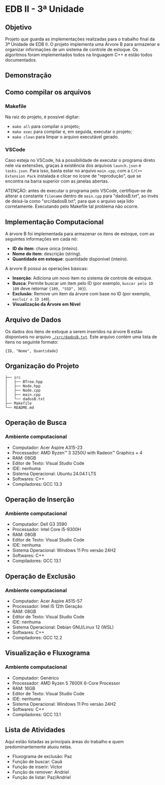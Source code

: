 ﻿# EDB II - 3ª Unidade

## Objetivo
Projeto que guarda as implementações realizadas para o trabalho final da 3ª Unidade de EDB II. O projeto implementa uma Árvore B para armazenar e organizar informações de um sistema de controle de estoque. Os algoritmos foram implementados todos na linguagem C++ e estão todos documentados.

## Demonstração

## Como compilar os arquivos

### Makefile
Na raiz do projeto, é possível digitar:
- `make all` para compilar o projeto;
- `make exec` para compilar e, em seguida, executar o projeto;
- `make clean` para limpar o arquivo executável gerado.

### VSCode
Caso esteja no VSCode, há a possibilidade de executar o programa direto nele via extensões, graças à existência dos arquivos `launch.json` e `tasks.json`. Para isso, basta estar no arquivo `main.cpp`, com a `C/C++ Extension Pack` instalada e clicar no ícone de "reprodução", que se encontra na barra superior com as janelas abertas.

ATENÇÃO: antes de executar o programa pelo VSCode, certifique-se de alterar a constante `filename` dentro de `main.cpp` para "dadosB.txt", ao invés de deixá-la como "src/dadosB.txt", para que o arquivo seja lido corretamente. Executando pelo Makefile tal problema não ocorre.

## Implementação Computacional 

A árvore B foi implementada para armazenar os itens de estoque, com as seguintes informações em cada nó:
- **ID do item**: chave única (inteiro).
- **Nome do item**: descrição (string).
- **Quantidade em estoque**: quantidade disponível (inteiro).

A árvore B possui as operações básicas:
- **Inserção**: Adiciona um novo item no sistema de controle de estoque.
- **Busca**: Permite buscar um item pelo ID (por exemplo, `buscar pelo ID 109` deve retornar `{109, "SSD", 30}`).
- **Exclusão**: Remove um item da árvore com base no ID (por exemplo, `excluir o ID 140`).
- **Visualização da Árvore em Nível**

## Arquivo de Dados

Os dados dos itens de estoque a serem inseridos na árvore B estão disponíveis no arquivo [`./src/dadosB.txt`](./src/dadosB.txt). Este arquivo contém uma lista de itens no seguinte formato:

```text
{ID, "Nome", Quantidade}
```

## Organização do Projeto

```plaintext
├── src
│   ├── BTree.hpp
│   ├── Node.hpp
│   ├── Node.cpp
│   ├── main.cpp
│   └── dadosB.txt
├── Makefile
└── README.md
```

## Operação de Busca

### Ambiente computacional

- Computador: Acer Aspire A315-23
- Processador: AMD Ryzen™ 3 3250U with Radeon™ Graphics × 4
- RAM: 08GB
- Editor de Texto: Visual Studio Code
- IDE: nenhuma
- Sistema Operacional: Ubuntu 24.04.1 LTS
- Softwares: C++
- Compiladores: GCC 13.3

## Operação de Inserção

### Ambiente computacional

- Computador: Dell G3 3590 
- Processador: Intel Core i5-9300H
- RAM: 08GB
- Editor de Texto: Visual Studio Code
- IDE: nenhuma
- Sistema Operacional: Windows 11 Pro versão 24H2
- Softwares: C++
- Compiladores: GCC 13.1

## Operação de Exclusão

### Ambiente computacional

- Computador: Acer Aspire A515-57
- Processador: Intel I5 12th Geração
- RAM: 08GB
- Editor de Texto: Visual Studio Code
- IDE: nenhuma
- Sistema Operacional: Debian GNU/Linux 12 (WSL) 
- Softwares:  C++
- Compiladores: GCC 12.2

## Visualização e Fluxograma

### Ambiente computacional

- Computador: Genérico 
- Processador: AMD Ryzen 5 7600X 6-Core Processor 
- RAM: 16GB
- Editor de Texto: Visual Studio Code
- IDE: nenhuma
- Sistema Operacional: Windows 11 Pro versão 24H2
- Softwares: C++
- Compiladores: GCC 13.1

## Lista de Atividades

Aqui estão listadas as principais áreas do trabalho e quem predominantemente atuou nelas.

- Fluxograma de exclusão: Paz
- Função de buscar: Cauã
- Função de inserir: Victor
- Função de remover: Andriel
- Função de listar: Paz/Andriel
